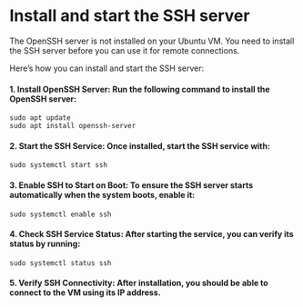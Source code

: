 # Install and start the SSH server

The OpenSSH server is not installed on your Ubuntu VM. You need to install the SSH server before you can use it for remote connections.

Here’s how you can install and start the SSH server:

#### 1. Install OpenSSH Server: Run the following command to install the OpenSSH server:

```
sudo apt update
sudo apt install openssh-server
```

#### 2. Start the SSH Service: Once installed, start the SSH service with:

```
sudo systemctl start ssh
```

#### 3. Enable SSH to Start on Boot: To ensure the SSH server starts automatically when the system boots, enable it:

```
sudo systemctl enable ssh
```

#### 4. Check SSH Service Status: After starting the service, you can verify its status by running:

```
sudo systemctl status ssh
```

#### 5. Verify SSH Connectivity: After installation, you should be able to connect to the VM using its IP address.